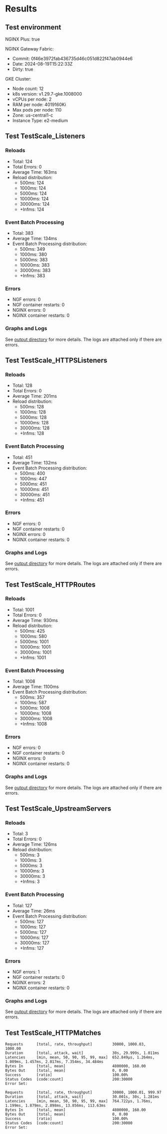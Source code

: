 # Results

## Test environment

NGINX Plus: true

NGINX Gateway Fabric:

- Commit: 0f46e3972fab436735d46c051d822f47ab0944e6
- Date: 2024-08-19T15:22:33Z
- Dirty: true

GKE Cluster:

- Node count: 12
- k8s version: v1.29.7-gke.1008000
- vCPUs per node: 2
- RAM per node: 4019160Ki
- Max pods per node: 110
- Zone: us-central1-c
- Instance Type: e2-medium

## Test TestScale_Listeners

### Reloads

- Total: 124
- Total Errors: 0
- Average Time: 163ms
- Reload distribution:
	- 500ms: 124
	- 1000ms: 124
	- 5000ms: 124
	- 10000ms: 124
	- 30000ms: 124
	- +Infms: 124

### Event Batch Processing

- Total: 383
- Average Time: 134ms
- Event Batch Processing distribution:
	- 500ms: 349
	- 1000ms: 380
	- 5000ms: 383
	- 10000ms: 383
	- 30000ms: 383
	- +Infms: 383

### Errors

- NGF errors: 0
- NGF container restarts: 0
- NGINX errors: 0
- NGINX container restarts: 0

### Graphs and Logs

See [output directory](./TestScale_Listeners) for more details.
The logs are attached only if there are errors.

## Test TestScale_HTTPSListeners

### Reloads

- Total: 128
- Total Errors: 0
- Average Time: 201ms
- Reload distribution:
	- 500ms: 128
	- 1000ms: 128
	- 5000ms: 128
	- 10000ms: 128
	- 30000ms: 128
	- +Infms: 128

### Event Batch Processing

- Total: 451
- Average Time: 132ms
- Event Batch Processing distribution:
	- 500ms: 400
	- 1000ms: 447
	- 5000ms: 451
	- 10000ms: 451
	- 30000ms: 451
	- +Infms: 451

### Errors

- NGF errors: 0
- NGF container restarts: 0
- NGINX errors: 0
- NGINX container restarts: 0

### Graphs and Logs

See [output directory](./TestScale_HTTPSListeners) for more details.
The logs are attached only if there are errors.

## Test TestScale_HTTPRoutes

### Reloads

- Total: 1001
- Total Errors: 0
- Average Time: 930ms
- Reload distribution:
	- 500ms: 425
	- 1000ms: 580
	- 5000ms: 1001
	- 10000ms: 1001
	- 30000ms: 1001
	- +Infms: 1001

### Event Batch Processing

- Total: 1008
- Average Time: 1100ms
- Event Batch Processing distribution:
	- 500ms: 357
	- 1000ms: 587
	- 5000ms: 1008
	- 10000ms: 1008
	- 30000ms: 1008
	- +Infms: 1008

### Errors

- NGF errors: 0
- NGF container restarts: 0
- NGINX errors: 0
- NGINX container restarts: 0

### Graphs and Logs

See [output directory](./TestScale_HTTPRoutes) for more details.
The logs are attached only if there are errors.

## Test TestScale_UpstreamServers

### Reloads

- Total: 3
- Total Errors: 0
- Average Time: 126ms
- Reload distribution:
	- 500ms: 3
	- 1000ms: 3
	- 5000ms: 3
	- 10000ms: 3
	- 30000ms: 3
	- +Infms: 3

### Event Batch Processing

- Total: 127
- Average Time: 26ms
- Event Batch Processing distribution:
	- 500ms: 127
	- 1000ms: 127
	- 5000ms: 127
	- 10000ms: 127
	- 30000ms: 127
	- +Infms: 127

### Errors

- NGF errors: 1
- NGF container restarts: 0
- NGINX errors: 2
- NGINX container restarts: 0

### Graphs and Logs

See [output directory](./TestScale_UpstreamServers) for more details.
The logs are attached only if there are errors.

## Test TestScale_HTTPMatches

```text
Requests      [total, rate, throughput]         30000, 1000.03, 1000.00
Duration      [total, attack, wait]             30s, 29.999s, 1.011ms
Latencies     [min, mean, 50, 90, 95, 99, max]  652.849µs, 1.264ms, 1.009ms, 1.457ms, 2.017ms, 7.354ms, 34.484ms
Bytes In      [total, mean]                     4800000, 160.00
Bytes Out     [total, mean]                     0, 0.00
Success       [ratio]                           100.00%
Status Codes  [code:count]                      200:30000  
Error Set:
```
```text
Requests      [total, rate, throughput]         30000, 1000.01, 999.97
Duration      [total, attack, wait]             30.001s, 30s, 1.281ms
Latencies     [min, mean, 50, 90, 95, 99, max]  764.722µs, 1.76ms, 1.199ms, 1.879ms, 2.898ms, 13.856ms, 113.63ms
Bytes In      [total, mean]                     4800000, 160.00
Bytes Out     [total, mean]                     0, 0.00
Success       [ratio]                           100.00%
Status Codes  [code:count]                      200:30000  
Error Set:
```
